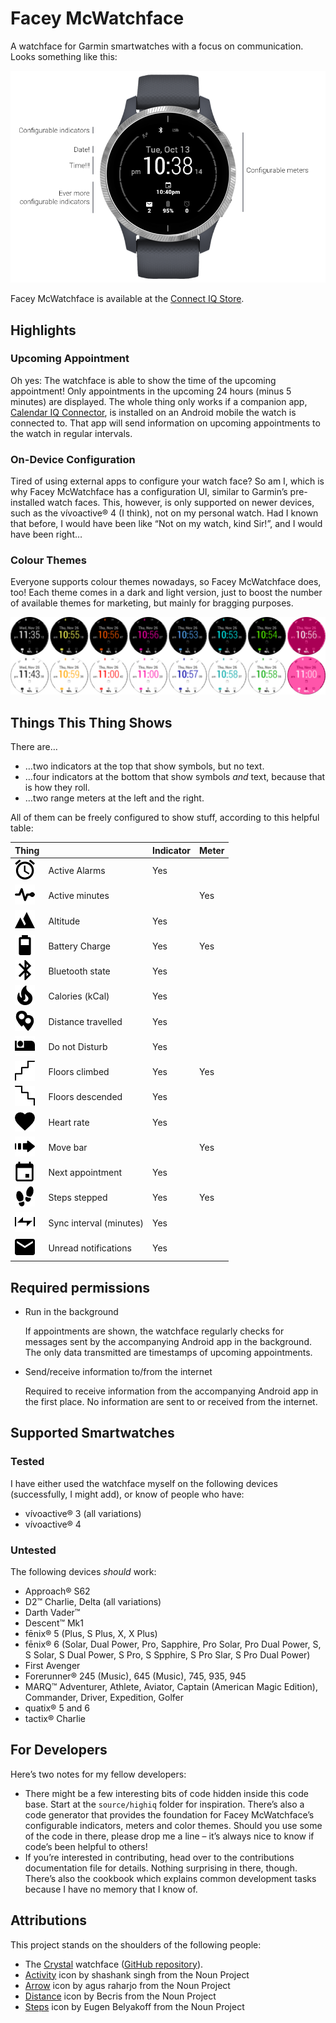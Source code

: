 # Facey McWatchface

A watchface for Garmin smartwatches with a focus on communication. Looks something like this:

![Watchface design](promo/diagram.png)

Facey McWatchface is available at the [Connect IQ Store](https://apps.garmin.com/en-US/apps/3c5eb9f4-0921-43a3-a5f1-12979a9aa3ce).

## Highlights

### Upcoming Appointment

Oh yes: The watchface is able to show the time of the upcoming appointment! Only appointments in the upcoming 24 hours (minus 5 minutes) are displayed. The whole thing only works if a companion app, [Calendar IQ Connector](https://github.com/le-cds/android-calendariq), is installed on an Android mobile the watch is connected to. That app will send information on upcoming appointments to the watch in regular intervals.

### On-Device Configuration

Tired of using external apps to configure your watch face? So am I, which is why Facey McWatchface has a configuration UI, similar to Garmin’s pre-installed watch faces. This, however, is only supported on newer devices, such as the vívoactive® 4 (I think), not on my personal watch. Had I known that before, I would have been like “Not on my watch, kind Sir!”, and I would have been right…

### Colour Themes

Everyone supports colour themes nowadays, so Facey McWatchface does, too! Each theme comes in a dark and light version, just to boost the number of available themes for marketing, but mainly for bragging purposes.

![](promo/themes.png)

## Things This Thing Shows

There are…

* …two indicators at the top that show symbols, but no text.
* …four indicators at the bottom that show symbols _and_ text, because that is how they roll.
* …two range meters at the left and the right.

All of them can be freely configured to show stuff, according to this helpful table:

| Thing                                                     |                         | Indicator | Meter |
| --------------------------------------------------------- | ----------------------- | --------- | ----- |
| ![](resources/drawables/icon_BehaviorAlarms.png)          | Active Alarms           | Yes       |       |
| ![](resources/drawables/icon_BehaviorActiveMinutes.png)   | Active minutes          |           | Yes   |
| ![](resources/drawables/icon_BehaviorAltitude.png)        | Altitude                | Yes       |       |
| ![](resources/drawables/icon_BehaviorBattery.png)         | Battery Charge          | Yes       | Yes   |
| ![](resources/drawables/icon_BehaviorBluetooth.png)       | Bluetooth state         | Yes       |       |
| ![](resources/drawables/icon_BehaviorCalories.png)        | Calories (kCal)         | Yes       |       |
| ![](resources/drawables/icon_BehaviorDistance.png)        | Distance travelled      | Yes       |       |
| ![](resources/drawables/icon_BehaviorDnD.png)             | Do not Disturb          | Yes       |       |
| ![](resources/drawables/icon_BehaviorFloorsClimbed.png)   | Floors climbed          | Yes       | Yes   |
| ![](resources/drawables/icon_BehaviorFloorsDescended.png) | Floors descended        | Yes       |       |
| ![](resources/drawables/icon_BehaviorHeartRate.png)       | Heart rate              | Yes       |       |
| ![](resources/drawables/icon_BehaviorMoveBar.png)         | Move bar                |           | Yes   |
| ![](resources/drawables/icon_BehaviorAppointments.png)    | Next appointment        | Yes       |       |
| ![](resources/drawables/icon_BehaviorSteps.png)           | Steps stepped           | Yes       | Yes   |
| ![](resources/drawables/icon_BehaviorSyncInterval.png)    | Sync interval (minutes) | Yes       |       |
| ![](resources/drawables/icon_BehaviorNotifications.png)   | Unread notifications    | Yes       |       |

## Required permissions

* Run in the background

  If appointments are shown, the watchface regularly checks for messages sent by the accompanying Android app in the background. The only data transmitted are timestamps of upcoming appointments.

* Send/receive information to/from the internet

  Required to receive information from the accompanying Android app in the first place. No information are sent to or received from the internet.

## Supported Smartwatches

### Tested

I have either used the watchface myself on the following devices (successfully, I might add), or know of people who have:

* vívoactive® 3 (all variations)
* vívoactive® 4

### Untested

The following devices _should_ work:

* Approach® S62
* D2™ Charlie, Delta (all variations)
* Darth Vader™
* Descent™ Mk1
* fēnix® 5 (Plus, S Plus, X, X Plus)
* fēnix® 6 (Solar, Dual Power, Pro, Sapphire, Pro Solar, Pro Dual Power, S, S Solar, S Dual Power, S Pro, S Spphire, S Pro Slar, S Pro Dual Power)
* First Avenger
* Forerunner® 245 (Music), 645 (Music), 745, 935, 945
* MARQ™ Adventurer, Athlete, Aviator, Captain (American Magic Edition), Commander, Driver, Expedition, Golfer
* quatix® 5 and 6
* tactix® Charlie

## For Developers

Here’s two notes for my fellow developers:

* There might be a few interesting bits of code hidden inside this code base. Start at the `source/highiq` folder for inspiration. There’s also a code generator that provides the foundation for Facey McWatchface’s configurable indicators, meters and color themes. Should you use some of the code in there, please drop me a line – it’s always nice to know if code’s been helpful to others!
* If you’re interested in contributing, head over to the contributions documentation file for details. Nothing surprising in there, though. There’s also the cookbook which explains common development tasks because I have no memory that I know of.

## Attributions

This project stands on the shoulders of the following people:

- The [Crystal](https://apps.garmin.com/en-GB/apps/9fd04d09-8c80-4c81-9257-17cfa0f0081b) watchface ([GitHub repository](https://github.com/warmsound/crystal-face)).
- [Activity](https://thenounproject.com/term/activity/1955073/) icon by shashank singh from the Noun Project
- [Arrow](https://thenounproject.com/term/arrow/3257700/) icon by agus raharjo from the Noun Project
- [Distance](https://thenounproject.com/term/distance/1514833/) icon by Becris from the Noun Project
- [Steps](https://thenounproject.com/term/steps/87667/) icon by Eugen Belyakoff from the Noun Project
